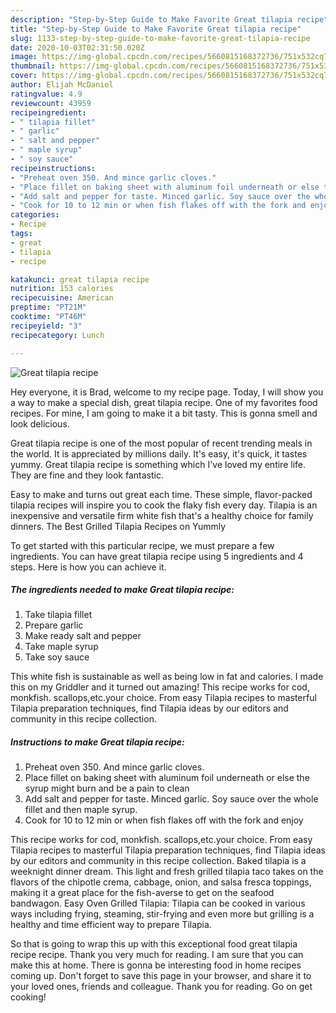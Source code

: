 ```yaml
---
description: "Step-by-Step Guide to Make Favorite Great tilapia recipe"
title: "Step-by-Step Guide to Make Favorite Great tilapia recipe"
slug: 1133-step-by-step-guide-to-make-favorite-great-tilapia-recipe
date: 2020-10-03T02:31:50.020Z
image: https://img-global.cpcdn.com/recipes/5660815168372736/751x532cq70/great-tilapia-recipe-recipe-main-photo.jpg
thumbnail: https://img-global.cpcdn.com/recipes/5660815168372736/751x532cq70/great-tilapia-recipe-recipe-main-photo.jpg
cover: https://img-global.cpcdn.com/recipes/5660815168372736/751x532cq70/great-tilapia-recipe-recipe-main-photo.jpg
author: Elijah McDaniel
ratingvalue: 4.9
reviewcount: 43959
recipeingredient:
- " tilapia fillet"
- " garlic"
- " salt and pepper"
- " maple syrup"
- " soy sauce"
recipeinstructions:
- "Preheat oven 350. And mince garlic cloves."
- "Place fillet on baking sheet with aluminum foil underneath or else the syrup might burn and be a pain to clean"
- "Add salt and pepper for taste. Minced garlic. Soy sauce over the whole fillet and then maple syrup."
- "Cook for 10 to 12 min or when fish flakes off with the fork and enjoy"
categories:
- Recipe
tags:
- great
- tilapia
- recipe

katakunci: great tilapia recipe 
nutrition: 153 calories
recipecuisine: American
preptime: "PT21M"
cooktime: "PT46M"
recipeyield: "3"
recipecategory: Lunch

---
```



![Great tilapia recipe](https://img-global.cpcdn.com/recipes/5660815168372736/751x532cq70/great-tilapia-recipe-recipe-main-photo.jpg)

Hey everyone, it is Brad, welcome to my recipe page. Today, I will show you a way to make a special dish, great tilapia recipe. One of my favorites food recipes. For mine, I am going to make it a bit tasty. This is gonna smell and look delicious.

Great tilapia recipe is one of the most popular of recent trending meals in the world. It is appreciated by millions daily. It's easy, it's quick, it tastes yummy. Great tilapia recipe is something which I've loved my entire life. They are fine and they look fantastic.

Easy to make and turns out great each time. These simple, flavor-packed tilapia recipes will inspire you to cook the flaky fish every day. Tilapia is an inexpensive and versatile firm white fish that&#39;s a healthy choice for family dinners. The Best Grilled Tilapia Recipes on Yummly


To get started with this particular recipe, we must prepare a few ingredients. You can have great tilapia recipe using 5 ingredients and 4 steps. Here is how you can achieve it.

<!--inarticleads1-->

##### The ingredients needed to make Great tilapia recipe:

1. Take  tilapia fillet
1. Prepare  garlic
1. Make ready  salt and pepper
1. Take  maple syrup
1. Take  soy sauce


This white fish is sustainable as well as being low in fat and calories. I made this on my Griddler and it turned out amazing! This recipe works for cod, monkfish. scallops,etc.your choice. From easy Tilapia recipes to masterful Tilapia preparation techniques, find Tilapia ideas by our editors and community in this recipe collection. 

<!--inarticleads2-->

##### Instructions to make Great tilapia recipe:

1. Preheat oven 350. And mince garlic cloves.
1. Place fillet on baking sheet with aluminum foil underneath or else the syrup might burn and be a pain to clean
1. Add salt and pepper for taste. Minced garlic. Soy sauce over the whole fillet and then maple syrup.
1. Cook for 10 to 12 min or when fish flakes off with the fork and enjoy


This recipe works for cod, monkfish. scallops,etc.your choice. From easy Tilapia recipes to masterful Tilapia preparation techniques, find Tilapia ideas by our editors and community in this recipe collection. Baked tilapia is a weeknight dinner dream. This light and fresh grilled tilapia taco takes on the flavors of the chipotle crema, cabbage, onion, and salsa fresca toppings, making it a great place for the fish-averse to get on the seafood bandwagon. Easy Oven Grilled Tilapia: Tilapia can be cooked in various ways including frying, steaming, stir-frying and even more but grilling is a healthy and time efficient way to prepare Tilapia. 

So that is going to wrap this up with this exceptional food great tilapia recipe recipe. Thank you very much for reading. I am sure that you can make this at home. There is gonna be interesting food in home recipes coming up. Don't forget to save this page in your browser, and share it to your loved ones, friends and colleague. Thank you for reading. Go on get cooking!

